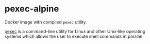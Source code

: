 # pexec-alpine
Docker image with compiled `pexec` utility.

[pexec](https://en.wikipedia.org/wiki/Pexec) is a command-line utility 
for Linux and other Unix-like operating systems which allows the user 
to execute shell commands in parallel.
